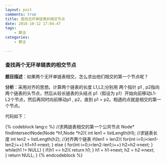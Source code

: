 ```yaml
---
layout: post
comments: true
title: 查找无环单链表的相交节点
date: 2016-10-12 17:04:47
tags:
    - 算法
categories:
    - 算法
    
---
```


### 查找两个无环单链表的相交节点 

**题目描述**：如果两个无环单链表相交，怎么求出他们相交的第一个节点呢？

**分析**：采用对齐的思想。计算两个链表的长度 L1,L2;分别用
两个指针 p1 , p2指向两个链表的头节点，然后从较长链表的头结点 p1（假设为 p1）开始向前移动L1-L2个节点，然后再同时向前移动p1 , p2，直到 p1 = p2。相遇的点就是相交的第一个节点。

<!-- more -->

代码如下：

{% codeblock lang:c %}
    //求两链表相交的第一个公共节点
    Node* findIntersectNode(Node *h1,Node *h2){
        int len1 = listLength(h1);          //求链表长度
        int len2 = listLength(h2);
        //对齐两个链表
        if(len1 > len2){
            for(int i=0;i<len1-len2;i++)
                h1=h1->next;
        } else {
            for(int i=0;i<len2-len1;i++)
                h2=h2->next;
        }
        while(h1 != NULL) {
            if(h1 == h2){
                return h1;
            }
            h1 = h1->next;
            h2 = h2->next;    
        }
        return NULL;
    }
{% endcodeblock %}         
    
    

                        
                    
                    